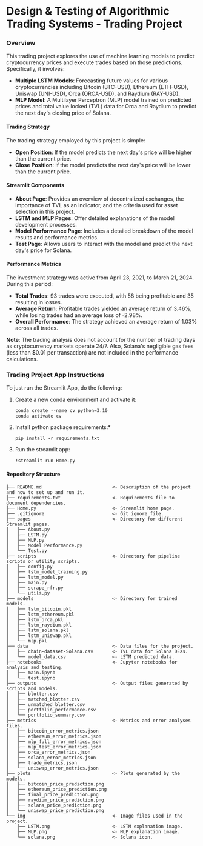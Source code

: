 # Design & Testing of Algorithmic Trading Systems - Trading Project

### Overview
This trading project explores the use of machine learning models to predict cryptocurrency prices and execute trades based on those predictions. Specifically, it involves:

- **Multiple LSTM Models**: Forecasting future values for various cryptocurrencies including Bitcoin (BTC-USD), Ethereum (ETH-USD), Uniswap (UNI-USD), Orca (ORCA-USD), and Raydium (RAY-USD).
- **MLP Model**: A Multilayer Perceptron (MLP) model trained on predicted prices and total value locked (TVL) data for Orca and Raydium to predict the next day's closing price of Solana.

#### Trading Strategy
The trading strategy employed by this project is simple:
- **Open Position**: If the model predicts the next day's price will be higher than the current price.
- **Close Position**: If the model predicts the next day's price will be lower than the current price.

#### Streamlit Components
- **About Page**: Provides an overview of decentralized exchanges, the importance of TVL as an indicator, and the criteria used for asset selection in this project.
- **LSTM and MLP Pages**: Offer detailed explanations of the model development processes.
- **Model Performance Page**: Includes a detailed breakdown of the model results and performance metrics.
- **Test Page**: Allows users to interact with the model and predict the next day's price for Solana.

#### Performance Metrics
The investment strategy was active from April 23, 2021, to March 21, 2024. During this period:
- **Total Trades**: 93 trades were executed, with 58 being profitable and 35 resulting in losses.
- **Average Return**: Profitable trades yielded an average return of 3.46%, while losing trades had an average loss of -2.98%.
- **Overall Performance**: The strategy achieved an average return of 1.03% across all trades.

**Note**: The trading analysis does not account for the number of trading days as cryptocurrency markets operate 24/7. Also, Solana's negligible gas fees (less than $0.01 per transaction) are not included in the performance calculations.

### Trading Project App Instructions
To just run the Streamlit App, do the following:
1. Create a new conda environment and activate it: 
    ```
    conda create --name cv python=3.10
    conda activate cv
    ```
2. Install python package requirements:*
    ```
    pip install -r requirements.txt 
    ```
3. Run the streamlit app:
    ```
    !streamlit run Home.py
    ```

#### Repository Structure
```
├── README.md                          <- Description of the project and how to set up and run it.
├── requirements.txt                   <- Requirements file to document dependencies.
├── Home.py                            <- Streamlit home page.
├── .gitignore                         <- Git ignore file.
├── pages                              <- Directory for different Streamlit pages.
│   ├── About.py
│   ├── LSTM.py
│   ├── MLP.py
│   ├── Model Performance.py
│   └── Test.py
├── scripts                            <- Directory for pipeline scripts or utility scripts.
│   ├── config.py
│   ├── lstm_model_training.py
│   ├── lstm_model.py
│   ├── main.py
│   ├── scrape_rfr.py
│   └── utils.py
├── models                             <- Directory for trained models.
│   ├── lstm_bitcoin.pkl
│   ├── lstm_ethereum.pkl
│   ├── lstm_orca.pkl
│   ├── lstm_raydium.pkl
│   ├── lstm_solana.pkl
│   ├── lstm_uniswap.pkl
│   └── mlp.pkl
├── data                               <- Data files for the project.
│   ├── chain-dataset-Solana.csv       <- TVL data for Solana DEXs.
│   └── model_data.csv                 <- LSTM predicted data.
├── notebooks                          <- Jupyter notebooks for analysis and testing.
│   ├── main.ipynb
│   └── test.ipynb
├── outputs                            <- Output files generated by scripts and models.
│   ├── blotter.csv
│   ├── matched_blotter.csv
│   ├── unmatched_blotter.csv
│   ├── portfolio_performance.csv
│   └── portfolio_summary.csv
├── metrics                            <- Metrics and error analyses files.
│   ├── bitcoin_error_metrics.json
│   ├── ethereum_error_metrics.json
│   ├── mlp_full_error_metrics.json
│   ├── mlp_test_error_metrics.json
│   ├── orca_error_metrics.json
│   ├── solana_error_metrics.json
│   ├── trade_metrics.json
│   └── uniswap_error_metrics.json
├── plots                              <- Plots generated by the models.
│   ├── bitcoin_price_prediction.png
│   ├── ethereum_price_prediction.png
│   ├── final_price_prediction.png
│   ├── raydium_price_prediction.png
│   ├── solana_price_prediction.png
│   └── uniswap_price_prediction.png
└── img                                <- Image files used in the project.
    ├── LSTM.png                       <- LSTM explanation image.
    ├── MLP.png                        <- MLP explanation image.
    └── solana.png                     <- Solana icon.
```